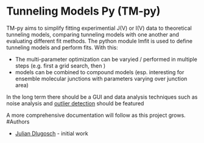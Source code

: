 # Tunneling Models Py (TM-py)
TM-py aims to simplify fitting experimential J(V) or I(V) data to theoretical tunneling models, 
comparing tunneling models with one another and evaluating different fit methods. 
The python module lmfit is used to define tunneling models and perform fits. 
With this:
- The multi-parameter optimization can be varyied / performed in multiple steps (e.g. first a grid search, then )
- models can be combined to compound models (esp. interesting for ensemble molecular junctions with parameters varying over junction area)


In the long term there should be a GUI and data analysis techniques such as noise analysis and [outlier detection](https://lmfit.github.io/lmfit-py/examples/example_detect_outliers.html#sphx-glr-examples-example-detect-outliers-py) should be featured

A more comprehensive documentation will follow as this project grows.
#Authors
- [Julian Dlugosch]() - initial work